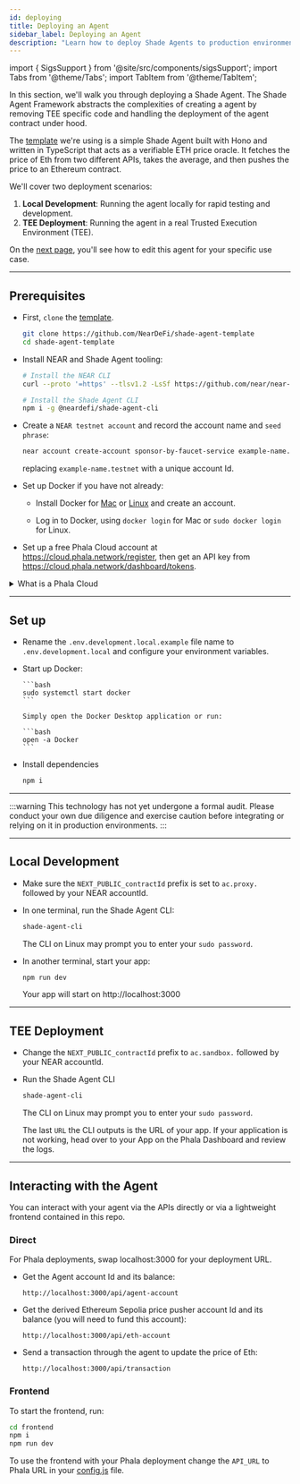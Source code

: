 ```yaml
---
id: deploying
title: Deploying an Agent
sidebar_label: Deploying an Agent
description: "Learn how to deploy Shade Agents to production environments with full contract customization and flexible architecture for real-world applications."
---
```


import { SigsSupport } from '@site/src/components/sigsSupport';
import Tabs from '@theme/Tabs';
import TabItem from '@theme/TabItem';

In this section, we'll walk you through deploying a Shade Agent. The Shade Agent Framework abstracts the complexities of creating a agent by removing TEE specific code and handling the deployment of the agent contract under hood.

The [template](https://github.com/NearDeFi/shade-agent-template) we're using is a simple Shade Agent built with Hono and written in TypeScript that acts as a verifiable ETH price oracle. It fetches the price of Eth from two different APIs, takes the average, and then pushes the price to an Ethereum contract. 

We'll cover two deployment scenarios:
1. **Local Development**: Running the agent locally for rapid testing and development.
2. **TEE Deployment**: Running the agent in a real Trusted Execution Environment (TEE).

On the [next page](./components.md), you'll see how to edit this agent for your specific use case.

---

## Prerequisites

- First, `clone` the [template](https://github.com/NearDeFi/shade-agent-template).

  ```bash
  git clone https://github.com/NearDeFi/shade-agent-template
  cd shade-agent-template
  ```

- Install NEAR and Shade Agent tooling:

  ```bash
  # Install the NEAR CLI
  curl --proto '=https' --tlsv1.2 -LsSf https://github.com/near/near-cli-rs/releases/latest/download/near-cli-rs-installer.sh | sh

  # Install the Shade Agent CLI
  npm i -g @neardefi/shade-agent-cli
  ```

- Create a `NEAR testnet account` and record the account name and `seed phrase`:

  ```bash
  near account create-account sponsor-by-faucet-service example-name.testnet autogenerate-new-keypair print-to-terminal network-config testnet create
  ```

  replacing `example-name.testnet` with a unique account Id.

- Set up Docker if you have not already:

  - Install Docker for [Mac](https://docs.docker.com/desktop/setup/install/mac-install/) or [Linux](https://docs.docker.com/desktop/setup/install/linux/) and create an account.

  - Log in to Docker, using `docker login` for Mac or `sudo docker login` for Linux.

- Set up a free Phala Cloud account at https://cloud.phala.network/register, then get an API key from https://cloud.phala.network/dashboard/tokens.

<details>

<summary> What is a Phala Cloud </summary>

Phala Cloud is a service that offers secure and private hosting in a TEE using [Dstack](https://docs.phala.network/overview/phala-network/dstack). Phala Cloud makes it easy to run a TEE, that's why we use it in our template!

</details>

---

## Set up

- Rename the `.env.development.local.example` file name to `.env.development.local` and configure your environment variables.

- Start up Docker:

  <Tabs groupId="code-tabs">

    <TabItem value="linux" label="Linux">

      ```bash
      sudo systemctl start docker
      ```

    </TabItem>

    <TabItem value="mac" label="Mac">

      Simply open the Docker Desktop application or run: 

      ```bash
      open -a Docker
      ```

    </TabItem>

  </Tabs>

- Install dependencies 

  ```bash
  npm i
  ```

---

:::warning
This technology has not yet undergone a formal audit. Please conduct your own due diligence and exercise caution before integrating or relying on it in production environments.
:::

---

## Local Development

- Make sure the `NEXT_PUBLIC_contractId` prefix is set to `ac.proxy.` followed by your NEAR accountId.

- In one terminal, run the Shade Agent CLI:

  ```bash
  shade-agent-cli
  ```

  The CLI on Linux may prompt you to enter your `sudo password`. 

- In another terminal, start your app:

  ```bash
  npm run dev
  ```

  Your app will start on http://localhost:3000

---

## TEE Deployment

- Change the `NEXT_PUBLIC_contractId` prefix to `ac.sandbox.` followed by your NEAR accountId.

- Run the Shade Agent CLI

  ```bash
  shade-agent-cli
  ```

  The CLI on Linux may prompt you to enter your `sudo password`.

  The last `URL` the CLI outputs is the URL of your app. If your application is not working, head over to your App on the Phala Dashboard and review the logs.

---

## Interacting with the Agent

You can interact with your agent via the APIs directly or via a lightweight frontend contained in this repo.

### Direct

For Phala deployments, swap localhost:3000 for your deployment URL.

- Get the Agent account Id and its balance:

  ```
  http://localhost:3000/api/agent-account
  ```

- Get the derived Ethereum Sepolia price pusher account Id and its balance (you will need to fund this account):

  ```
  http://localhost:3000/api/eth-account
  ```

- Send a transaction through the agent to update the price of Eth:

  ```
  http://localhost:3000/api/transaction
  ```

### Frontend

To start the frontend, run:

```bash
cd frontend
npm i
npm run dev
```

To use the frontend with your Phala deployment change the `API_URL` to Phala URL in your [config.js](https://github.com/NearDeFi/shade-agent-template/blob/main/frontend/src/config.js) file.

<SigsSupport />
